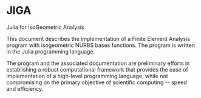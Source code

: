 # JIGA
Julia for IsoGeometric Analysis

This document describes the implementation of a Finite Element Analysis program with isogeometric NURBS bases functions. The program is written in the Julia programming language.

The program and the associated documentation are preliminary efforts in establishing a robust computational framework that provides the ease of implementation of a high-level programming language, while not compromising on the primary objective of scientific computing -- speed and efficiency.
